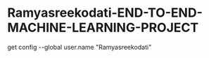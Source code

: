 # Ramyasreekodati-END-TO-END-MACHINE-LEARNING-PROJECT



get config --global user.name "Ramyasreekodati"